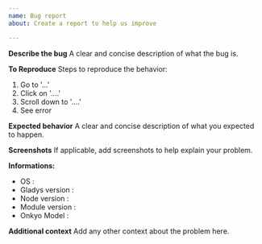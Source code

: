 ```yaml
---
name: Bug report
about: Create a report to help us improve

---
```


**Describe the bug**
A clear and concise description of what the bug is.

**To Reproduce**
Steps to reproduce the behavior:
1. Go to '...'
2. Click on '....'
3. Scroll down to '....'
4. See error

**Expected behavior**
A clear and concise description of what you expected to happen.

**Screenshots**
If applicable, add screenshots to help explain your problem.

**Informations:**
 - OS :
 - Gladys version :
 - Node version :
 - Module version :
 - Onkyo Model :

**Additional context**
Add any other context about the problem here.

